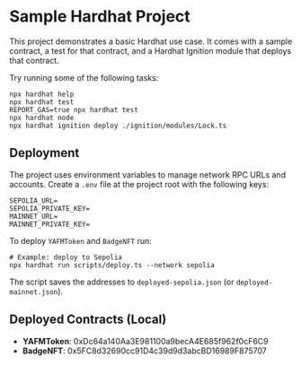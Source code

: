 # Sample Hardhat Project

This project demonstrates a basic Hardhat use case. It comes with a sample contract, a test for that contract, and a Hardhat Ignition module that deploys that contract.

Try running some of the following tasks:

```shell
npx hardhat help
npx hardhat test
REPORT_GAS=true npx hardhat test
npx hardhat node
npx hardhat ignition deploy ./ignition/modules/Lock.ts
```

## Deployment

The project uses environment variables to manage network RPC URLs and accounts. Create a `.env` file at the project root with the following keys:

```dotenv
SEPOLIA_URL=
SEPOLIA_PRIVATE_KEY=
MAINNET_URL=
MAINNET_PRIVATE_KEY=
```

To deploy `YAFMToken` and `BadgeNFT` run:

```shell
# Example: deploy to Sepolia
npx hardhat run scripts/deploy.ts --network sepolia
```

The script saves the addresses to `deployed-sepolia.json` (or `deployed-mainnet.json`).

## Deployed Contracts (Local)

- **YAFMToken**: 0xDc64a140Aa3E981100a9becA4E685f962f0cF6C9  
- **BadgeNFT**:  0x5FC8d32690cc91D4c39d9d3abcBD16989F875707  

